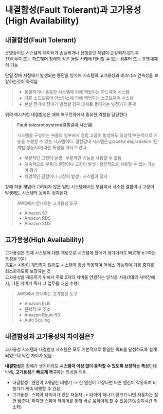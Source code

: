 # 내결함성(Fault Tolerant)과 고가용성(High Availability)

## 내결함성(Fault Tolerant)
운영중이던 시스템의 데이터가 손실되거나 진행중인 작업이 손상되지 않도록<br>
전원 부족 또는 하드웨어 장애와 같은 돌발 사태에 대비할 수 있는 컴퓨터 또는 운영체제의 기능

단일 장애 지점에서 발생되는 중단을 방지해 시스템의 고가용성과 비즈니스 연속성을 보장하는것이 목적임

> * 동일하거나 동등한 시스템에 의해 백업되는 하드웨어 시스템
> * 다른 소프트웨어 인스턴스에 의해 백업되는 소프트웨어 시스템
> * 본선 전기에 장애가 발생할 경우 대체로 돌아가는 발전기가 존재 

위의 예시처럼 내결함성은 재해 복구전략에서 중요한 역할을 담당한다

> **Fault tolerant system(결함감내 시스템)**
> 
> 시스템을 구성하는 부품의 일부에서 결함,고장이 발생해도 정상적/부분적으로 기능을 수행할 수 있는 시스템이다. 
> 결함감내 시스템은 graceful degradation (단계별 성능저하)라는 특징을 가지고 있다. 
> * 부분적인 고장이 발생 : 부분적인 기능을 사용할 수 없음
> * 계속적으로 부품의 결함이나 고장이 발생 : 점진적으로 사용할 수 없는 기능이 증가
> * 치명적인 결함이나 고장이 발생 : 시스템이 정지

장애 허용 개념이 고려되지 않은 일반 시스템에서는 부품에서 사소한 결함이나 고장이 발생해도 시스템의 동작이 정지된다.

> AWS에서 안내하는 고가용성 도구
> * Amazon S3
> * Amazon RDS
> * Amazon SQS

## 고가용성(High Availability)
고가용성은 전체 시스템에 대한 개념으로 시스템에 장애가 생기더라도 빠르게 `복구`하는 특성을 의미 <br>
목표는 사람이 개입하지 않아도 시스템이 항상 작동하며 액세스 가능하며 가동 중지를 최소화하도록 보장하는 것<br>
고가용성을 제공하기 위해서 주로 2개의 서버를 연결하는 방식을 사용(1대의 서버장애시, 다른 서버가 즉시 그 업무를 대신 수행)

> AWS에서 안내하는 고가용성 도구
> * Amazon ELB
> * 탄력적 IP 주소
> * Amazon Route 53
> * Auto Scaling

## 내결함성과 고가용성의 차이점은?
고가용성 시스템과 내결함성 시스템은 모두 기본적으로 동일한 목표를 달성하도록 설계되었으나 약간 차이가 있음

**내결함성**은 장애가 생기더라도 **시스템이 이상 없이 동작할 수 있도록 보장하는 특성**인데 반해, **고가용성**은 **빠르게 복구**하는 특성을 의미
 
* 내결함성 : 엔진이 2개달린 비행기 -> 한 엔진이 고장나면 다른 엔진이 작동하여 비행기가 계속 비행할 수 있음
* 고가용성 : 스페어 타이어가 있는 자동차 -> 타이어 하나가 펑크가 나면 자동차는 잠깐 멈춘다, 하지만 스페어 타이어를 통해 바로 움직이게 할 수 있음(가동중지시간 최소화)

